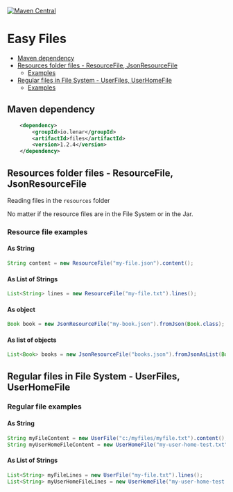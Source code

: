 [![Maven Central](https://img.shields.io/maven-central/v/io.lenar/files.svg)](https://maven-badges.herokuapp.com/maven-central/io.lenar/files)

# Easy Files

* [Maven dependency](#maven-dependency)
* [Resources folder files - ResourceFile, JsonResourceFile](#resources-folder-files---resourcefile-jsonresourcefile)
  * [Examples](#resource-file-examples)
* [Regular files in File System - UserFiles, UserHomeFile](#regular-files-in-file-system---userfiles-userhomefile)
  * [Examples](#regular-file-examples)
  
## Maven dependency

```xml
    <dependency>
        <groupId>io.lenar</groupId>
        <artifactId>files</artifactId>
        <version>1.2.4</version>
    </dependency>
```

## Resources folder files - ResourceFile, JsonResourceFile

Reading files in the ```resources``` folder

No matter if the resource files are in the File System or in the Jar.

### Resource file examples

#### As String

```java
String content = new ResourceFile("my-file.json").content();
```

#### As List of Strings

```java
List<String> lines = new ResourceFile("my-file.txt").lines();
```

#### As object 

```java
Book book = new JsonResourceFile("my-book.json").fromJson(Book.class);
```

#### As list of objects

```java
List<Book> books = new JsonResourceFile("books.json").fromJsonAsList(Book[].class);
```

## Regular files in File System - UserFiles, UserHomeFile

### Regular file examples

#### As String

```java
String myFileContent = new UserFile("c:/myfiles/myfile.txt").content();
String myUserHomeFileContent = new UserHomeFile("my-user-home-test.txt").content();
```
 
#### As List of Strings 

```java
List<String> myFileLines = new UserFile("my-file.txt").lines();
List<String> myUserHomeFileLines = new UserHomeFile("my-user-home-test.txt").lines();
```
